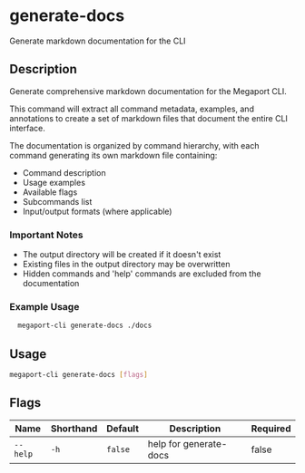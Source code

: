 # generate-docs

Generate markdown documentation for the CLI

## Description

Generate comprehensive markdown documentation for the Megaport CLI.

This command will extract all command metadata, examples, and annotations to create a set of markdown files that document the entire CLI interface.

The documentation is organized by command hierarchy, with each command generating its own markdown file containing:
- Command description
- Usage examples
- Available flags
- Subcommands list
- Input/output formats (where applicable)

### Important Notes
  - The output directory will be created if it doesn't exist
  - Existing files in the output directory may be overwritten
  - Hidden commands and 'help' commands are excluded from the documentation

### Example Usage

```sh
  megaport-cli generate-docs ./docs
```

## Usage

```sh
megaport-cli generate-docs [flags]
```


## Flags

| Name | Shorthand | Default | Description | Required |
|------|-----------|---------|-------------|----------|
| `--help` | `-h` | `false` | help for generate-docs | false |

